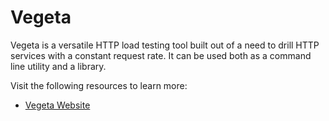 # Vegeta

Vegeta is a versatile HTTP load testing tool built out of a need to drill HTTP services with a constant request rate. It can be used both as a command line utility and a library.

Visit the following resources to learn more:

- [Vegeta Website](https://github.com/tsenart/vegeta)
